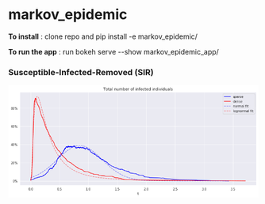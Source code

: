 # markov_epidemic

**To install** : clone repo and pip install -e markov_epidemic/


**To run the app** : run bokeh serve --show markov_epidemic_app/

### Susceptible-Infected-Removed (SIR)

<img src="./sir_epidemic.png"
     alt="SIR"
     style="float: left; margin-right: 10px;" />

